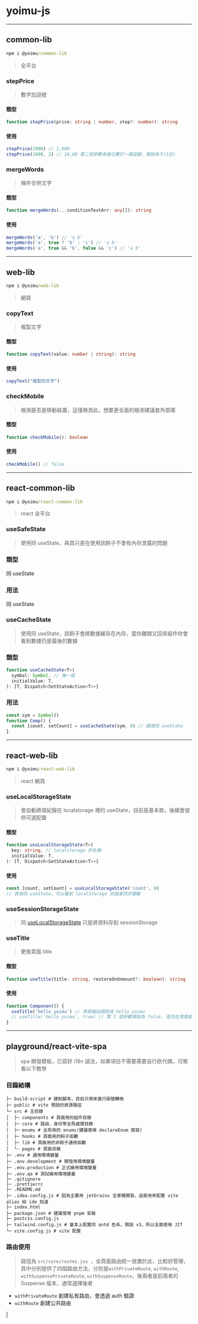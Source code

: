 # yoimu-js

---

## common-lib

```cmd
npm i @yoimu/common-lib
```

> 全平台

### stepPrice

> 數字加逗號

#### 類型

```typescript
function stepPrice(price: string | number, step?: number): string
```

#### 使用

```javascript
stepPrice(1000) // 1,000
stepPrice(1000, 2) // 10,00 第二個參數為幾位數打一個逗號，預設為千(3位)
```

### mergeWords

> 條件合併文字

#### 類型

```typescript
function mergeWords(...conditionTextArr: any[]): string
```

#### 使用

```javascript
mergeWords('a', 'b') // 'a b'
mergeWords('a', true ? 'b' : 'c') // 'a b'
mergeWords('a', true && 'b', false && 'c') // 'a b'
```

---

## web-lib

```cmd
npm i @yoimu/web-lib
```

> 網頁

### copyText

> 複製文字

#### 類型

```typescript
function copyText(value: number | string): string
```

#### 使用

```javascript
copyText("複製的文字")
```

### checkMobile

> 檢測是否是移動裝置，這僅檢測此，想要更全面的檢測建議套外部庫

#### 類型

```typescript
function checkMobile(): boolean
```

#### 使用

```javascript
checkMobile() // false
```

---

## react-common-lib

```cmd
npm i @yoimu/react-common-lib
```

> react 全平台

### useSafeState

> 使用同 useState，與其只差在使用該鉤子不會有內存泄露的問題

### 類型

同 useState

### 用法

同 useState

### useCacheState

> 使用同 useState，該鉤子會將數據緩存在內存，當你離開又回來組件你會看到數據仍是最後的數據

### 類型

```typescript
function useCacheState<T>(
  symbol: Symbol, // 唯一值
  initialValue: T,
): [T, Dispatch<SetStateAction<T>>]
```

### 用法

```javascript
const sym = Symbol()
function Comp() {
  const [count, setCount] = useCacheState(sym, 0) // 調用同 useState
}
```

---

## react-web-lib

```cmd
npm i @yoimu/react-web-lib
```

> react 網頁

### useLocalStorageState

> 會自動將值紀錄在 localstorage 裡的 useState，目前是基本款，後續會提供可選配置

#### 類型

```typescript
function useLocalStorageState<T>(
  key: string, // localstorage 的名稱
  initialValue: T,
): [T, Dispatch<SetStateAction<T>>]
```

#### 使用

```javascript
const [count, setCount] = useLocalStorageState('count', 0)
// 其他同 useState，可以看到 localStorage 的值會同步變動
```

### useSessionStorageState

> 同 [useLocalStorageState](https://github.com/yoimu-team/js#uselocalstoragestate) 只是將資料存到 sessionStorage

### useTitle

> 更換頁面 title

#### 類型

```typescript
function useTitle(title: string, restoreOnUnmount?: boolean): string
```

#### 使用

```javascript
function Component() {
  useTitle('hello yoimu') // 將頁面抬頭改成 hello yoimu
  // useTitle('hello yoimu', true) // 第 2 個參數預設為 false, 是否在頁面銷毀時返回上個標題
}
```

---

## playground/react-vite-spa

> spa 開發模板，已寫好 i18n 語法，如果項目不需要需要自行砍代碼，可察看以下教學

### 目錄結構

```shell
├─ build-script # 建制腳本，目前只用來進行版號轉換
├─ public # vite 預設的資源路徑
└─ src # 主目錄
│  ├─ components # 頁面用的組件目錄
│  ├─ core # 路由、身份等全局處理目錄
│  ├─ enums # 全局用的 enums(建議使用 declareEnum 撰寫)
│  ├─ hooks # 頁面用的鉤子函數
│  ├─ lib # 頁面用的非鉤子通用函數
│  └- pages # 頁面目錄
├─ .env # 通用環境變量
├─ .env.development # 開發用環境變量
├─ .env.production # 正式線用環境變量
├─ .env.qa # 測試線用環境變量
├─ .gitignore
├─ .prettierrc
├─ .README.md
├─ .idea.config.js # 因為主要用 jetbrains 全家桶開發，這是用來配置 vite alias 給 ide 知道
├─ index.html
├─ package.json # 建議使用 pnpm 安裝
├─ postcss.config.js
├─ tailwind.config.js # 基本上配置同 antd 色系，預設 v3，所以全面使用 JIT
└─ vite.config.js # vite 配置
```

### 路由使用

> 路徑為 `src/core/routes.jsx `，全頁面路由統一放置於此，比較好管理，其中分別提供了四個路由方法，分別是`withPrivateRoute`, `withRoute`, `withSuspensePrivateRoute`, `withSuspenseRoute`，後兩者是前兩者的 Suspense 版本，通常選擇後者

* `withPrivateRoute` 創建私有路由，會透過 auth 驗證
* `withRoute` 創建公共路由

|
